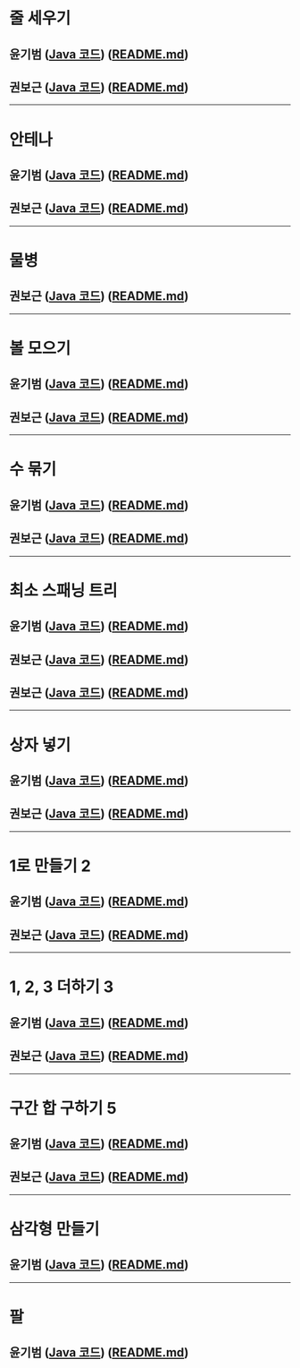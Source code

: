 # 줄 세우기

## 윤기범 ([Java 코드](백준_줄세우기_윤기범.java)) ([README.md](src/줄세우기_윤기범.md))
## 권보근 ([Java 코드](백준_줄세우기_권보근.java)) ([README.md](src/줄세우기_권보근.md))

<hr>

# 안테나

## 윤기범 ([Java 코드](백준_안테나_윤기범.java)) ([README.md](src/안테나_윤기범.md))
## 권보근 ([Java 코드](백준_안테나_권보근.java)) ([README.md](src/안테나_권보근.md))

<hr>

# 물병

## 권보근 ([Java 코드](백준_물병_권보근.java)) ([README.md](src/물병_권보근.md))

<hr>

# 볼 모으기
## 윤기범 ([Java 코드](백준_볼모으기_윤기범.java)) ([README.md](src/볼모으기_윤기범.md))
## 권보근 ([Java 코드](백준_볼모으기_권보근.java)) ([README.md](src/볼모으기_권보근.md))

<hr>

# 수 묶기
## 윤기범 ([Java 코드](백준_수묶기_윤기범.java)) ([README.md](src/수묶기_윤기범.md))
## 권보근 ([Java 코드](백준_수묶기_권보근.java)) ([README.md](src/수묶기_권보근.md))

<hr>

# 최소 스패닝 트리
## 윤기범 ([Java 코드](백준_최소스패닝트리_윤기범.java)) ([README.md](src/최소스패닝트리_윤기범.md))
## 권보근 ([Java 코드](백준_최소스패닝트리_쿠루스칼_권보근.java)) ([README.md](src/최소스패닝트리_쿠루스칼_권보근.md))
## 권보근 ([Java 코드](백준_최소스패닝트리_프림_권보근.java)) ([README.md](src/최소스패닝트리_프림_권보근.md))

<hr>

# 상자 넣기
## 윤기범 ([Java 코드](백준_상자넣기_윤기범.java)) ([README.md](src/상자넣기_윤기범.md))
## 권보근 ([Java 코드](백준_상자넣기_권보근.java)) ([README.md](src/상자넣기_권보근.md))

<hr>

# 1로 만들기 2
## 윤기범 ([Java 코드](백준_1로만들기2_윤기범.java)) ([README.md](src/1로만들기2_윤기범.md))
## 권보근 ([Java 코드](백준_1로만들기2_권보근.java)) ([README.md](src/1로만들기2_권보근.md))

<hr>

# 1, 2, 3 더하기 3
## 윤기범 ([Java 코드](백준_1,2,3더하기3_윤기범.java)) ([README.md](src/1,2,3더하기3_윤기범.md))
## 권보근 ([Java 코드](백준_1,2,3더하기3_권보근.java)) ([README.md](src/1,2,3더하기3_권보근.md))

<hr>

# 구간 합 구하기 5
## 윤기범 ([Java 코드](백준_구간합구하기5_윤기범.java)) ([README.md](src/구간합구하기5_윤기범.md))
## 권보근 ([Java 코드](백준_구간합구하기5_권보근.java)) ([README.md](src/구간합구하기5_권보근.md))

<hr>

# 삼각형 만들기
## 윤기범 ([Java 코드](백준_삼각형만들기_윤기범.java)) ([README.md](src/삼각형만들기_윤기범.md))

<hr>

# 팔
## 윤기범 ([Java 코드](백준_팔_윤기범.java)) ([README.md](src/팔_윤기범.md))

